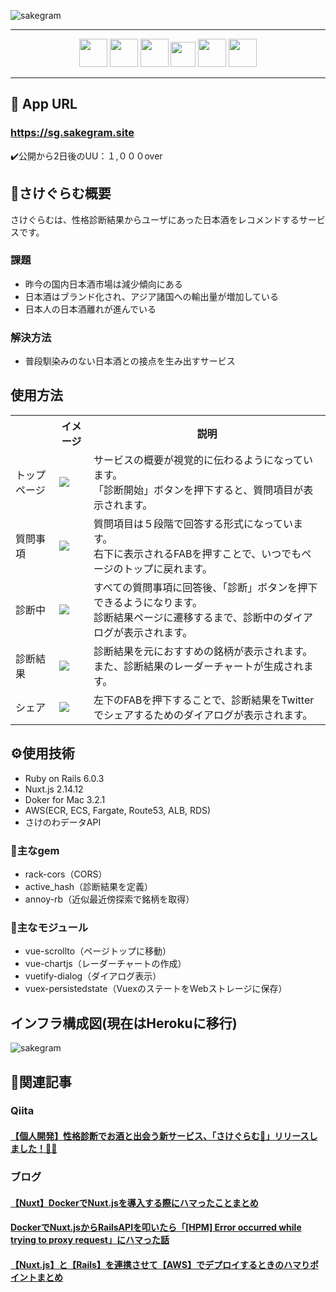 ![sakegram](https://user-images.githubusercontent.com/67275879/111465358-5a380700-8765-11eb-9551-d1bcaa53a6b0.png)

<hr>
<p align="center">
  <a href="https://rubyonrails.org/"><img src="https://user-images.githubusercontent.com/67275879/111465621-ad11be80-8765-11eb-8bbe-78c29bedd912.png" height="45px;" /></a>
  <a href="https://www.ruby-lang.org/ja/"><img src="https://user-images.githubusercontent.com/67275879/111465579-a125fc80-8765-11eb-9622-f8ad5d3ca205.png" height="45px;" /></a>
  <a href="https://ja.nuxtjs.org/"><img src="https://user-images.githubusercontent.com/67275879/111466541-c5cea400-8766-11eb-9762-6f15a7be2b9a.png" height="45px;" /></a>
  <a href="https://www.docker.com/"><img src="https://user-images.githubusercontent.com/67275879/111466739-01696e00-8767-11eb-8932-4c1d6b89ca2f.png" height="40px;" /></a>
  <a href="https://aws.amazon.com/jp/"><img src="https://user-images.githubusercontent.com/67275879/111468131-9325ab00-8768-11eb-84eb-6b2b65734f0e.png" height="45px;" /></a>
  <a href="https://muro.sakenowa.com/sakenowa-data/"><img src="https://user-images.githubusercontent.com/67275879/111482073-e69ef580-8776-11eb-8dd3-232a8bd306bb.png" height="45px;" /></a>
</p>

<hr>

## 📲 App URL

### **https://sg.sakegram.site**  
✔️公開から2日後のUU：１,０００over

## 🍶さけぐらむ概要
さけぐらむは、性格診断結果からユーザにあった日本酒をレコメンドするサービスです。

### 課題
- 昨今の国内日本酒市場は減少傾向にある
- 日本酒はブランド化され、アジア諸国への輸出量が増加している
- 日本人の日本酒離れが進んでいる

### 解決方法
- 普段馴染みのない日本酒との接点を生み出すサービス


## 使用方法
<table>
  <tr>
    <th></th>
    <th>イメージ</th>
    <th>説明</th>
  </tr>
  <tr>
    <td>トップページ</td>    
    <td><img src="https://user-images.githubusercontent.com/67275879/111495708-fd4b4980-8782-11eb-86be-8811d0f72f67.png"></td>
    <td>サービスの概要が視覚的に伝わるようになっています。<br>「診断開始」ボタンを押下すると、質問項目が表示されます。</td>    
  </tr>
  <tr>
    <td>質問事項</td> 
    <td><img src="https://user-images.githubusercontent.com/67275879/111498025-f02f5a00-8784-11eb-8d6f-c711bce0cb53.png"></td>
    <td>質問項目は５段階で回答する形式になっています。<br>右下に表示されるFABを押すことで、いつでもページのトップに戻れます。</td>    
  </tr>
  <tr>
    <td>診断中</td> 
    <td><img src="https://user-images.githubusercontent.com/67275879/111499774-a2b3ec80-8786-11eb-98dc-7929b6a11811.png"></td>
    <td>すべての質問事項に回答後、「診断」ボタンを押下できるようになります。<br>診断結果ページに遷移するまで、診断中のダイアログが表示されます。</td>    
  </tr>
  <tr>
    <td>診断結果</td> 
    <td><img src="https://user-images.githubusercontent.com/67275879/111500853-c75c9400-8787-11eb-8367-52730cc9876b.png"></td>
    <td>診断結果を元におすすめの銘柄が表示されます。<br>また、診断結果のレーダーチャートが生成されます。</td>    
  </tr>
   <tr>
    <td>シェア</td> 
    <td><img src="https://user-images.githubusercontent.com/67275879/111503073-c3ca0c80-8789-11eb-9d83-211a4c0075e2.png"></td>
    <td>左下のFABを押下することで、診断結果をTwitterでシェアするためのダイアログが表示されます。</td>    
  </tr>
</table>


## :gear:使用技術
- Ruby on Rails 6.0.3
- Nuxt.js 2.14.12
- Doker for Mac 3.2.1
- AWS(ECR, ECS, Fargate, Route53, ALB, RDS) 
- さけのわデータAPI

### :gem:主なgem
- rack-cors（CORS）
- active_hash（診断結果を定義）
- annoy-rb（近似最近傍探索で銘柄を取得）

### :open_file_folder:主なモジュール
- vue-scrollto（ページトップに移動）
- vue-chartjs（レーダーチャートの作成）
- vuetify-dialog（ダイアログ表示）
- vuex-persistedstate（VuexのステートをWebストレージに保存）


## インフラ構成図(現在はHerokuに移行)
![sakegram](https://user-images.githubusercontent.com/67275879/111503647-43f07200-878a-11eb-84e1-7fcbf415c699.png)

## :green_book:関連記事
### Qiita
#### [【個人開発】性格診断でお酒と出会う新サービス、「さけぐらむ🍶」リリースしました！🎉🎉](https://qiita.com/watsumi_/items/cd77a0f2ec3630d550f8)
 
### ブログ
#### [【Nuxt】DockerでNuxt.jsを導入する際にハマったことまとめ](https://bon-voyage23.hatenablog.com/entry/2021/03/11/234039)
#### [DockerでNuxt.jsからRailsAPIを叩いたら「[HPM] Error occurred while trying to proxy request」にハマった話](https://bon-voyage23.hatenablog.com/entry/2021/03/13/230549)
#### [【Nuxt.js】と【Rails】を連携させて【AWS】でデプロイするときのハマりポイントまとめ](https://bon-voyage23.hatenablog.com/entry/2021/03/16/081025)

